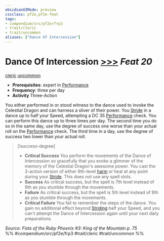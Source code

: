 ```yaml
---
obsidianUIMode: preview
cssclass: pf2e,pf2e-feat
tags:
- compendium/src/pf2e/frp3
- trait/cleric
- trait/uncommon
aliases: ["Dance Of Intercession"]
---
```

# Dance Of Intercession  [>>>](chapter-9-playing-the-game.md#Actions "Three-Action") *Feat 20*  
[cleric](Reference/Rules/Traits/cleric.md "Cleric Class Trait")  [uncommon](uncommon.md "Uncommon Rarity Trait")  

- **Prerequisites**: expert in [Performance](skills.md#Performance)
- **Frequency**: three per day
- **Activity** Three-Action

You either performed in or stood witness to the dance used to invoke the Celestial Dragon and can harness a sliver of their power. You [Stride](stride.md) in a dance up to half your Speed, attempting a DC 35 [Performance](skills.md#Performance) check. You can perform this dance up to three times per day. The second time you do so in the same day, use the degree of success one worse than your actual roll on the [Performance](skills.md#Performance) check. The third time in a day, use the degree of success two lower than your actual roll.

> [!success-degree] 
> - **Critical Success** You perform the movements of the Dance of Intercession so gracefully that you evoke a glimmer of the memory of the Celestial Dragon's awesome power. You cast the 3-action version of either 9th-level [harm](harm.md) or heal at any point during your [Stride](stride.md). This does not use any spell slots.
> - **Success** As critical success, but the spell is 7th level instead of 9th as you stumble through the movements.
> - **Failure** As critical success, but the spell is 5th level instead of 9th as you stumble through the movements.
> - **Critical Failure** You fail to remember the steps of the dance. You gain no additional effect beyond [Striding](stride.md) half your Speed, and you can't attempt the Dance of Intercession again until your next daily preparations.

*Source: Fists of the Ruby Phoenix #3: King of the Mountain p. 75*  
%% #compendium/src/pf2e/frp3 #trait/cleric #trait/uncommon %%